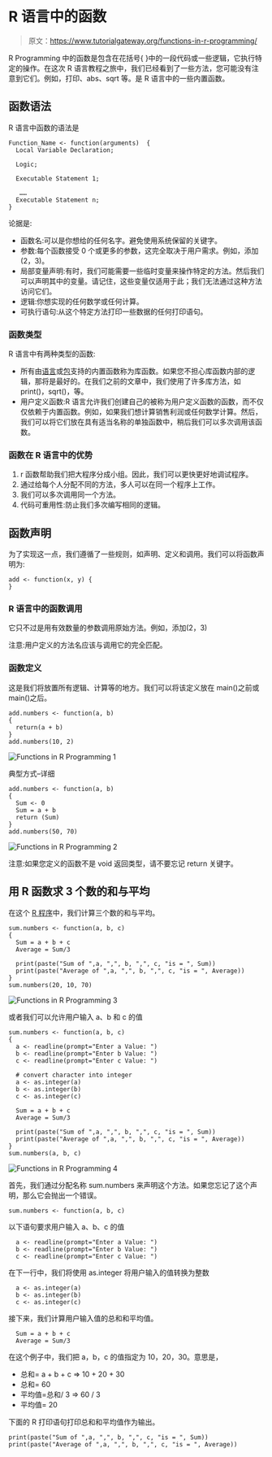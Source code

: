 # R 语言中的函数

> 原文：<https://www.tutorialgateway.org/functions-in-r-programming/>

R Programming 中的函数是包含在花括号{ }中的一段代码或一些逻辑，它执行特定的操作。在这次 R 语言教程之旅中，我们已经看到了一些方法，您可能没有注意到它们。例如，打印、abs、sqrt 等。是 R 语言中的一些内置函数。

## 函数语法

R 语言中函数的语法是

```
Function_Name <- function(arguments)  {
  Local Variable Declaration;

  Logic;

  Executable Statement 1;

   ……
  Executable Statement n;
}
```

论据是:

*   函数名:可以是你想给的任何名字。避免使用系统保留的关键字。
*   参数:每个函数接受 0 个或更多的参数，这完全取决于用户需求。例如，添加(2，3)。
*   局部变量声明:有时，我们可能需要一些临时变量来操作特定的方法。然后我们可以声明其中的变量。请记住，这些变量仅适用于此；我们无法通过这种方法访问它们。
*   逻辑:你想实现的任何数学或任何计算。
*   可执行语句:从这个特定方法打印一些数据的任何打印语句。

### 函数类型

R 语言中有两种类型的函数:

*   所有由[语言](https://www.tutorialgateway.org/r-programming/)或[包](https://www.tutorialgateway.org/install-r-packages/)支持的内置函数称为库函数。如果您不担心库函数内部的逻辑，那将是最好的。在我们之前的文章中，我们使用了许多库方法，如 print()，sqrt()，等。
*   用户定义函数:R 语言允许我们创建自己的被称为用户定义函数的函数，而不仅仅依赖于内置函数。例如，如果我们想计算销售利润或任何数学计算。然后，我们可以将它们放在具有适当名称的单独函数中，稍后我们可以多次调用该函数。

### 函数在 R 语言中的优势

1.  r 函数帮助我们把大程序分成小组。因此，我们可以更快更好地调试程序。
2.  通过给每个人分配不同的方法，多人可以在同一个程序上工作。
3.  我们可以多次调用同一个方法。
4.  代码可重用性:防止我们多次编写相同的逻辑。

## 函数声明

为了实现这一点，我们遵循了一些规则，如声明、定义和调用。我们可以将函数声明为:

```
add <- function(x, y) {
}
```

### R 语言中的函数调用

它只不过是用有效数量的参数调用原始方法。例如，添加(2，3)

注意:用户定义的方法名应该与调用它的完全匹配。

### 函数定义

这是我们将放置所有逻辑、计算等的地方。我们可以将该定义放在 main()之前或 main()之后。

```
add.numbers <- function(a, b)
{
  return(a + b)
}
add.numbers(10, 2)
```

![Functions in R Programming 1](img/8f596404706133f4370f9b5c989b2f01.png)

典型方式–详细

```
add.numbers <- function(a, b)
{
  Sum <- 0
  Sum = a + b
  return (Sum)
}
add.numbers(50, 70)
```

![Functions in R Programming 2](img/b19bd23be463c0b343a892d1ac2bfc33.png)

注意:如果您定义的函数不是 void 返回类型，请不要忘记 return 关键字。

## 用 R 函数求 3 个数的和与平均

在这个 [R 程序](https://www.tutorialgateway.org/r-programming/)中，我们计算三个数的和与平均。

```
sum.numbers <- function(a, b, c)
{
  Sum = a + b + c
  Average = Sum/3

  print(paste("Sum of ",a, ",", b, ",", c, "is = ", Sum))
  print(paste("Average of ",a, ",", b, ",", c, "is = ", Average))
}
sum.numbers(20, 10, 70)
```

![Functions in R Programming 3](img/1551b4c3d4cbc7afd7a6e8c151d98df7.png)

或者我们可以允许用户输入 a、b 和 c 的值

```
sum.numbers <- function(a, b, c)
{
  a <- readline(prompt="Enter a Value: ")
  b <- readline(prompt="Enter b Value: ")
  c <- readline(prompt="Enter c Value: ")

  # convert character into integer
  a <- as.integer(a)
  b <- as.integer(b)
  c <- as.integer(c)

  Sum = a + b + c
  Average = Sum/3

  print(paste("Sum of ",a, ",", b, ",", c, "is = ", Sum))
  print(paste("Average of ",a, ",", b, ",", c, "is = ", Average))
}
sum.numbers(a, b, c)

```

![Functions in R Programming 4](img/090873ded8e9bc05259c91038fe4196e.png)

首先，我们通过分配名称 sum.numbers 来声明这个方法。如果您忘记了这个声明，那么它会抛出一个错误。

```
sum.numbers <- function(a, b, c)
```

以下语句要求用户输入 a、b、c 的值

```
  a <- readline(prompt="Enter a Value: ")
  b <- readline(prompt="Enter b Value: ")
  c <- readline(prompt="Enter c Value: ")
```

在下一行中，我们将使用 as.integer 将用户输入的值转换为整数

```
  a <- as.integer(a)
  b <- as.integer(b)
  c <- as.integer(c)
```

接下来，我们计算用户输入值的总和和平均值。

```
  Sum = a + b + c
  Average = Sum/3
```

在这个例子中，我们把 a，b，c 的值指定为 10，20，30。意思是，

*   总和= a + b + c => 10 + 20 + 30
*   总和= 60
*   平均值=总和/ 3 => 60 / 3
*   平均值= 20

下面的 R 打印语句打印总和和平均值作为输出。

```
print(paste("Sum of ",a, ",", b, ",", c, "is = ", Sum))
print(paste("Average of ",a, ",", b, ",", c, "is = ", Average))
```